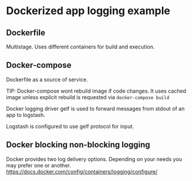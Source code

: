 # Dockerized app logging example

## Dockerfile

Multistage. Uses different containers for build and execution.

## Docker-compose

Dockerfile as a source of service.

TIP: Docker-compose wont rebuild image if code changes. It uses cached image 
unless explicit rebuild is requested via `docker-compose build`

Docker logging driver gelf is used to forward messages from stdout of an app to logstash.

Logstash is configured to use gelf protocol for input.

## Docker blocking non-blocking logging

Docker provides two log delivery options. Depending on your needs you may prefer one or another.
https://docs.docker.com/config/containers/logging/configure/